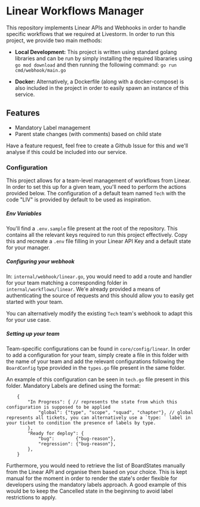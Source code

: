 # Linear Workflows Manager

This repository implements Linear APIs and Webhooks in order to handle specific workflows that we required at Livestorm. In order to run this project, we provide two main methods:

- **Local Development:** This project is written using standard golang libraries and can be run by simply installing the required libararies using `go mod download` and then running the following command: `go run cmd/webhook/main.go`

- **Docker:** Alternatively, a Dockerfile (along with a docker-compose) is also included in the project in order to easily spawn an instance of this service.

## Features

- Mandatory Label management
- Parent state changes (with comments) based on child state

Have a feature request, feel free to create a Github Issue for this and we'll analyse if this could be included into our service.
 
### Configuration
This project allows for a team-level management of workflows from Linear. In order to set this up for a given team, you'll need to perform the actions provided below. The configuration of a default team named `Tech` with the code "LIV" is provided by default to be used as inspiration.

##### Env Variables
You'll find a `.env.sample` file present at the root of the repository. This contains all the relevant keys required to run this project effectively. Copy this and recreate a `.env` file filling in your Linear API Key and a default state for your manager.

##### Configuring your webhook
In: `internal/webhook/linear.go`, you would need to add a route and handler for your team matching a corresponding folder in `internal/workflows/linear`. We'e already provided a means of authenticating the source of requests and this should allow you to easily get started with your team.

You can alternatively modify the existing `Tech` team's webhook to adapt this for your use case.

##### Setting up your team
Team-specific configurations can be found in `core/config/linear`. In order to add a configuration for your team, simply create a file in this folder with the name of your team and add the relevant configurations following the `BoardConfig` type provided in the `types.go` file present in the same folder.

An example of this configuration can be seen in `tech.go` file present in this folder. Mandatory Labels are defined using the format:

```
    {
		"In Progress": { // represents the state from which this configuration is supposed to be applied
			"global": {"type", "scope", "squad", "chapter"}, // global represents all tickets, you can alternatively use a `type: ` label in your ticket to condition the presence of labels by type. 
		},
		"Ready for deploy": {
			"bug":        {"bug-reason"},
			"regression": {"bug-reason"},
		},
	}
```

Furthermore, you would need to retrieve the list of BoardStates manually from the Linear API and organise them based on your choice. This is kept manual for the moment in order to render the state's order flexible for developers using the mandatory labels approach. A good example of this would be to keep the Cancelled state in the beginning to avoid label restrictions to apply.